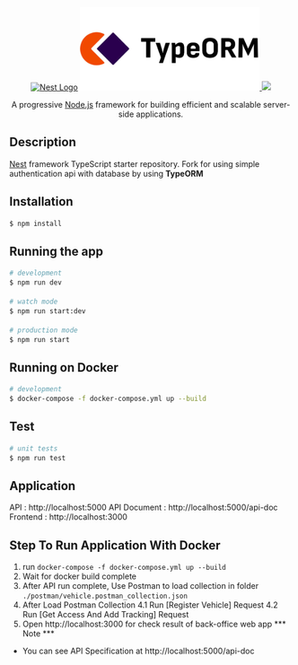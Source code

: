 <p align="center">
  <a href="http://nestjs.com/" target="blank"><img src="https://nestjs.com/img/logo_text.svg" width="320" alt="Nest Logo" /></a>
  <a href="http://typeorm.io/">
    <img src="https://github.com/typeorm/typeorm/raw/master/resources/logo_big.png" width="320">
  </a>
  <img src="https://raw.githubusercontent.com/swagger-api/swagger.io/wordpress/images/assets/SWU-logo-clr.png" width="300">
</p>
  

[circleci-image]: https://img.shields.io/circleci/build/github/nestjs/nest/master?token=abc123def456
[circleci-url]: https://circleci.com/gh/nestjs/nest

  
  <p align="center">A progressive <a href="http://nodejs.org" target="_blank">Node.js</a> framework for building efficient and scalable server-side applications.</p>

## Description

[Nest](https://github.com/nestjs/nest) framework TypeScript starter repository.
Fork for using simple authentication api with database by using <b>TypeORM</b> 

## Installation

```bash
$ npm install
```

## Running the app

```bash
# development
$ npm run dev

# watch mode
$ npm run start:dev

# production mode
$ npm run start
```

## Running on Docker
```bash
# development
$ docker-compose -f docker-compose.yml up --build
```

## Test

```bash
# unit tests
$ npm run test
```

##  Application 

API : http://localhost:5000
API Document : http://localhost:5000/api-doc
Frontend : http://localhost:3000

##  Step To Run Application With Docker
1. run ``` docker-compose -f docker-compose.yml up --build ```
2. Wait for docker build complete
3. After API run complete, Use Postman to load collection in folder ``` ./postman/vehicle.postman_collection.json ```
4. After Load Postman Collection
  4.1 Run [Register Vehicle] Request
  4.2 Run [Get Access And Add Tracking] Request
5. Open http://localhost:3000 for check result of back-office web app
 *** Note ***
  - You can see API Specification at http://localhost:5000/api-doc

